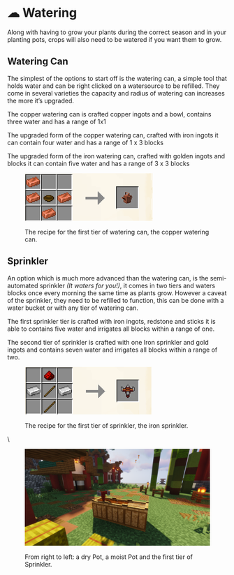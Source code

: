 # ☁ Watering

Along with having to grow your plants during the correct season and in your planting pots, crops will also need to be watered if you want them to grow.

## Watering Can

The simplest of the options to start off is the watering can, a simple tool that holds water and can be right clicked on a watersource to be refilled. They come in several varieties the capacity and radius of watering can increases the more it’s upgraded.

The copper watering can is crafted copper ingots and a bowl, contains three water and has a range of 1x1

The upgraded form of the copper watering can, crafted with iron ingots it can contain four water and has a range of 1 x 3 blocks

The upgraded form of the iron watering can, crafted with golden ingots and blocks it can contain five water and has a range of 3 x 3 blocks

<figure><img src="../../.gitbook/assets/image (13).png" alt=""><figcaption><p>The recipe for the first tier of watering can, the copper watering can.</p></figcaption></figure>

## Sprinkler

An option which is much more advanced than the watering can, is the semi-automated sprinkler _(It waters for you!)_, it comes in two tiers and waters blocks once every morning the same time as plants grow. However a caveat of the sprinkler, they need to be refilled to function, this can be done with a water bucket or with any tier of watering can.

The first sprinkler tier is crafted with iron ingots, redstone and sticks it is able to contains five water and irrigates all blocks within a range of one.

The second tier of sprinkler is crafted with one Iron sprinkler and gold ingots and contains seven water and irrigates all blocks within a range of two.

<figure><img src="../../.gitbook/assets/image (3) (1) (1).png" alt=""><figcaption><p>The recipe for the first tier of sprinkler, the iron sprinkler.</p></figcaption></figure>

\\

<figure><img src="../../.gitbook/assets/image (1) (1) (2).png" alt=""><figcaption><p>From right to left: a dry Pot, a moist Pot and the first tier of Sprinkler.</p></figcaption></figure>

